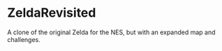 # ZeldaRevisited
A clone of the original Zelda for the NES, but with an expanded map and challenges.
